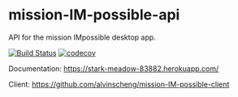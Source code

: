 # mission-IM-possible-api
API for the mission IMpossible desktop app.

[![Build Status](https://travis-ci.org/alvinscheng/mission-IM-possible-api.svg?branch=master)](https://travis-ci.org/alvinscheng/mission-IM-possible-api)
[![codecov](https://codecov.io/gh/alvinscheng/mission-IM-possible-api/branch/master/graph/badge.svg)](https://codecov.io/gh/alvinscheng/mission-IM-possible-api)

Documentation: https://stark-meadow-83882.herokuapp.com/

Client: https://github.com/alvinscheng/mission-IM-possible-client
